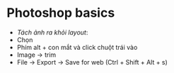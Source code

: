 # Photoshop basics

- _Tách ảnh ra khỏi layout_:
- Chọn 
- Phím alt + con mắt và click chuột trái vào
- Image -> trim
- File -> Export -> Save for web (Ctrl + Shift + Alt + s)